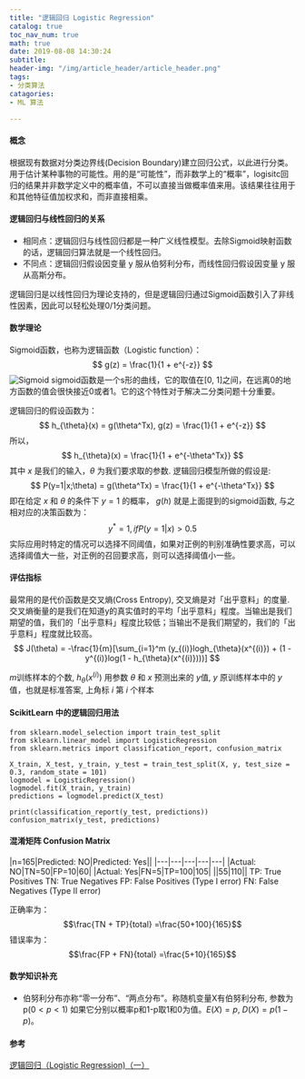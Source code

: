 ```yaml
---
title: "逻辑回归 Logistic Regression"
catalog: true
toc_nav_num: true
math: true
date: 2019-08-08 14:30:24
subtitle:
header-img: "/img/article_header/article_header.png"
tags:
- 分类算法
catagories:
- ML 算法

---
```


#### 概念
根据现有数据对分类边界线(Decision Boundary)建立回归公式，以此进行分类。用于估计某种事物的可能性。用的是“可能性”，而非数学上的“概率”，logisitc回归的结果并非数学定义中的概率值，不可以直接当做概率值来用。该结果往往用于和其他特征值加权求和，而非直接相乘。

#### 逻辑回归与线性回归的关系
* 相同点：逻辑回归与线性回归都是一种广义线性模型。去除Sigmoid映射函数的话，逻辑回归算法就是一个线性回归。
* 不同点：逻辑回归假设因变量 y 服从伯努利分布，而线性回归假设因变量 y 服从高斯分布。

逻辑回归是以线性回归为理论支持的，但是逻辑回归通过Sigmoid函数引入了非线性因素，因此可以轻松处理0/1分类问题。

#### 数学理论
Sigmoid函数，也称为逻辑函数（Logistic function）：
$$
g(z) = \frac{1}{1 + e^{-z}}
$$
![Sigmoid ](/img/article/2019-08-08-sigmoid-function.png)
sigmoid函数是一个s形的曲线，它的取值在[0, 1]之间，在远离0的地方函数的值会很快接近0或者1。它的这个特性对于解决二分类问题十分重要。

逻辑回归的假设函数为：
$$
h_{\theta}(x) = g(\theta^Tx),
g(z) = \frac{1}{1 + e^{-z}}
$$
所以，
$$
h_{\theta}(x) = \frac{1}{1 + e^{-\theta^Tx}}
$$
其中 $x$ 是我们的输入，$\theta$ 为我们要求取的参数.
逻辑回归模型所做的假设是:
$$
P(y=1|x;\theta) = g(\theta^Tx) = \frac{1}{1 + e^{-\theta^Tx}}
$$
即在给定 $x$ 和 $\theta$ 的条件下 $y=1$ 的概率，
$g(h)$ 就是上面提到的sigmoid函数, 与之相对应的决策函数为：
$$
y^* = 1, if P(y=1|x) > 0.5
$$
实际应用时特定的情况可以选择不同阈值，如果对正例的判别准确性要求高，可以选择阈值大一些，对正例的召回要求高，则可以选择阈值小一些。
#### 评估指标
最常用的是代价函数是交叉熵(Cross Entropy), 交叉熵是对「出乎意料」的度量. 交叉熵衡量的是我们在知道y的真实值时的平均「出乎意料」程度。当输出是我们期望的值，我们的「出乎意料」程度比较低；当输出不是我们期望的，我们的「出乎意料」程度就比较高。
$$
J(\theta) = -\frac{1}{m}[\sum_{i=1}^m (y_{(i)}logh_{\theta}(x^{(i)}) + (1 - y^{(i)}log(1 - h_{\theta}(x^{(i)})))]
$$

$m$训练样本的个数, $h_{\theta}(x^{(i)})$ 用参数 $\theta$ 和 $x$ 预测出来的 $y$值, $y$ 原训练样本中的 $y$ 值，也就是标准答案, 上角标 ${i}$ 第 ${i}$ 个样本
#### ScikitLearn 中的逻辑回归用法
~~~
from sklearn.model_selection import train_test_split
from sklearn.linear_model import LogisticRegression
from sklearn.metrics import classification_report, confusion_matrix

X_train, X_test, y_train, y_test = train_test_split(X, y, test_size = 0.3, random_state = 101)
logmodel = LogisticRegression()
logmodel.fit(X_train, y_train)
predictions = logmodel.predict(X_test)

print(classification_report(y_test, predictions))
confusion_matrix(y_test, predictions)
~~~

#### 混淆矩阵 Confusion Matrix

|n=165|Predicted: NO|Predicted: Yes||
|---|---|---|---|---|
|Actual: NO|TN=50|FP=10|60|
|Actual: Yes|FN=5|TP=100|105|
||55|110||
TP: True Positives
TN: True Negatives
FP: False Positives (Type I error)
FN: False Negatives (Type II error)

正确率为：
$$\frac{TN + TP}{total} =\frac{50+100}{165}$$
错误率为：
$$\frac{FP + FN}{total} =\frac{5+10}{165}$$
#### 数学知识补充
* 伯努利分布亦称“零一分布”、“两点分布”。称随机变量X有伯努利分布, 参数为p($0 < p < 1$) 如果它分别以概率p和1-p取1和0为值。$E(X)=p$, $D(X)=p(1-p)$。


#### 参考
[逻辑回归（Logistic Regression)（一）](https://zhuanlan.zhihu.com/p/28408516)